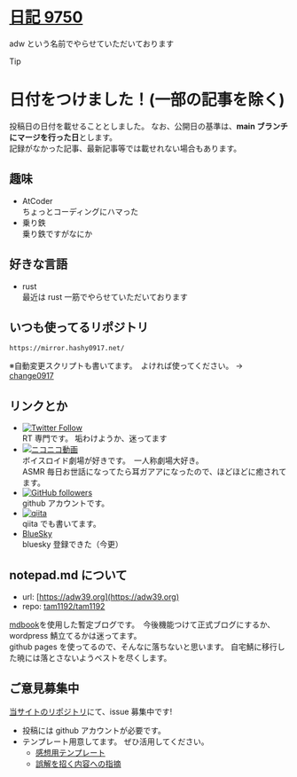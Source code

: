 # [日記 9750](https://adw39.org)

adw という名前でやらせていただいております

> [!TIP]
>
> # 日付をつけました！(一部の記事を除く)
>
> 投稿日の日付を載せることとしました。 なお、公開日の基準は、**main ブランチにマージを行った日**とします。  
> 記録がなかった記事、最新記事等では載せれない場合もあります。

## 趣味

- AtCoder  
  ちょっとコーディングにハマった
- 乗り鉄  
  乗り鉄ですがなにか

## 好きな言語

- rust  
  最近は rust 一筋でやらせていただいております

## いつも使ってるリポジトリ

```
https://mirror.hashy0917.net/
```

※自動変更スクリプトも書いてます。　よければ使ってください。 → [change0917](https://github.com/wcdi/change_0917)

## リンクとか

- [![Twitter Follow](https://img.shields.io/twitter/follow/tamkame123?link=https%3A%2F%2Ftwitter.com%2Ftamkame123)](https://twitter.com/tamkame123)  
  RT 専門です。 垢わけようか、迷ってます
- [![ニコニコ動画](https://img.shields.io/badge/niconico-tamkame123-%23C0C0C0?style=flat-square&link=https%3A%2F%2Fwww.nicovideo.jp%2Fuser%2F83709685)](https://www.nicovideo.jp/user/83709685)  
  ボイスロイド劇場が好きです。　一人称劇場大好き。  
  ASMR 毎日お世話になってたら耳ガアアになったので、ほどほどに癒されてます。
- [![GitHub followers](https://img.shields.io/github/followers/tam1192?style=flat-square)](https://github.com/tam1192)  
  github アカウントです。
- [![qiita](https://img.shields.io/badge/qiita-green?style=flat-square&link=https%3A%2F%2Fqiita.com%2Ftamkame123)](https://qiita.com/tamkame123)  
  qiita でも書いてます。
- [BlueSky](https://bsky.app/profile/nikki9750.bsky.social)  
  bluesky 登録できた（今更）

## notepad.md について

- url: [https://adw39.org](https://adw39.org)
- repo: [tam1192/tam1192](https://github.com/tam1192/tam1192)

[mdbook](https://github.com/rust-lang/mdBook)を使用した暫定ブログです。　今後機能つけて正式ブログにするか、wordpress 鯖立てるかは迷ってます。  
github pages を使ってるので、そんなに落ちないと思います。 自宅鯖に移行した暁には落とさないようベストを尽くします。

## ご意見募集中

[当サイトのリポジトリ](https://github.com/tam1192/notepad.md/issues)にて、issue 募集中です!

- 投稿には github アカウントが必要です。
- テンプレート用意してます。 ぜひ活用してください。
  - [感想用テンプレート](https://github.com/tam1192/tam1192/issues/new?template=感想-コメント.md)
  - [誤解を招く内容への指摘](https://github.com/tam1192/tam1192/issues/new?template=誤解を招く内容への指摘.md)
